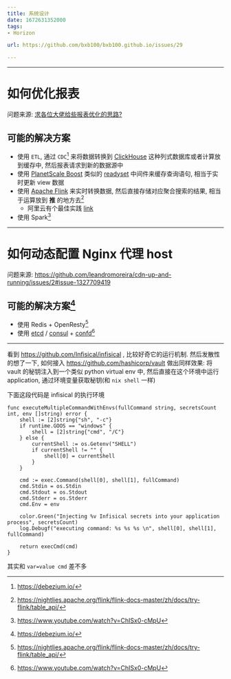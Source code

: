 ```yaml
---
title: 系统设计
date: 1672631352000
tags:
- Horizon

url: https://github.com/bxb100/bxb100.github.io/issues/29

---
```



---

<a id="issuecomment-1368635257"></a>
# 如何优化报表

问题来源: [求各位大佬给些报表优化的思路?](https://www.v2ex.com/t/906010)

## 可能的解决方案

* 使用 `ETL`, 通过 `CDC`[^1] 来将数据转换到 [ClickHouse](https://clickhouse.com/) 这种列式数据库或者计算放到缓存中, 然后报表请求到新的数据源中
* 使用 [PlanetScale Boost](https://planetscale.com/blog/how-planetscale-boost-serves-your-sql-queries-instantly) 类似的 [readyset](https://github.com/readysettech/readyse) 中间件来缓存查询语句, 相当于实时更新 view 数据
* 使用 [Apache Flink](https://github.com/apache/flink) 来实时转换数据, 然后直接存储对应聚合搜索的结果, 相当于运算放到 **推** 的地方去[^2] 
  * 阿里云有个最佳实践 [link](https://help.aliyun.com/document_detail/446799.html)
* 使用 Spark[^3]

[^1]: https://debezium.io/
[^2]: https://nightlies.apache.org/flink/flink-docs-master/zh/docs/try-flink/table_api/
[^3]: https://www.youtube.com/watch?v=ChISx0-cMpU

---

<a id="issuecomment-1368955932"></a>
# 如何动态配置 Nginx 代理 host

问题来源: https://github.com/leandromoreira/cdn-up-and-running/issues/2#issue-1327709419

## 可能的解决方案[^1]

* 使用 Redis + OpenResty[^2]
* 使用 [etcd](https://etcd.io/) / [consul](https://www.consul.io/) + [confd](https://github.com/kelseyhightower/confd)[^3]

[^1]: https://groups.google.com/g/openresty/c/claxKss8zc0
[^2]: https://juejin.cn/post/6962576607928123428
[^3]: https://www.digitalocean.com/community/tutorials/how-to-use-confd-and-etcd-to-dynamically-reconfigure-services-in-coreos#creating-the-nginx-container

---

<a id="issuecomment-1416924759"></a>
看到 https://github.com/Infisical/infisical , 比较好奇它的运行机制. 然后发散性的想了一下, 如何接入 https://github.com/hashicorp/vault 做出同样效果: 将 vault 的秘钥注入到一个类似 python virtual env 中, 然后直接在这个环境中运行application, 通过环境变量获取秘钥(和 `nix shell` 一样)

下面这段代码是 infisical 的执行环境

```golang
func executeMultipleCommandWithEnvs(fullCommand string, secretsCount int, env []string) error {
	shell := [2]string{"sh", "-c"}
	if runtime.GOOS == "windows" {
		shell = [2]string{"cmd", "/C"}
	} else {
		currentShell := os.Getenv("SHELL")
		if currentShell != "" {
			shell[0] = currentShell
		}
	}

	cmd := exec.Command(shell[0], shell[1], fullCommand)
	cmd.Stdin = os.Stdin
	cmd.Stdout = os.Stdout
	cmd.Stderr = os.Stderr
	cmd.Env = env

	color.Green("Injecting %v Infisical secrets into your application process", secretsCount)
	log.Debugf("executing command: %s %s %s \n", shell[0], shell[1], fullCommand)

	return execCmd(cmd)
}
```

其实和 `var=value cmd` 差不多